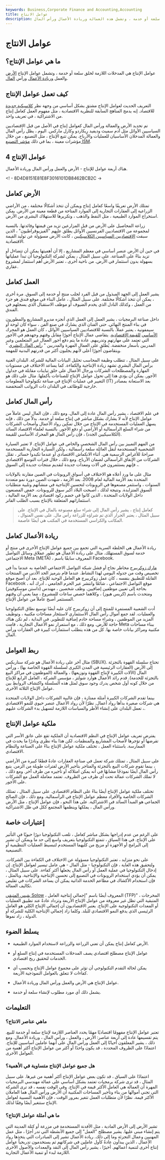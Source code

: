 ```yaml
---
keywords: Business,Corporate Finance and Accounting,Accounting
title: عوامل الانتاج
description: عوامل الإنتاج هي المدخلات اللازمة لإنشاء سلعة أو خدمة ، وتشمل هذه العمالة وريادة الأعمال ورأس المال.
---
```


# عوامل الانتاج
## ما هي عوامل الإنتاج؟

عوامل الإنتاج هي المدخلات اللازمة لخلق سلعة أو خدمة ، وتشمل عوامل الإنتاج [الأرض](/land) والعمل [وريادة الأعمال](/entrepreneur) ورأس [المال](/capital).

## كيف تعمل عوامل الإنتاج

التعريف الحديث لعوامل الإنتاج مشتق بشكل أساسي من وجهة نظر [كلاسيكية جديدة](/neoclassical) للاقتصاد. إنه يدمج المناهج السابقة للنظرية الاقتصادية ، مثل مفهوم العمل كعامل إنتاج من الاشتراكية ، في تعريف واحد.

تم تحديد الأرض والعمالة ورأس المال كعوامل إنتاج في الأصل من قبل الاقتصاديين السياسيين الأوائل مثل آدم سميث وديفيد ريكاردو وكارل ماركس. اليوم ، يظل رأس المال والعمالة المدخلان الأساسيان للعمليات والأرباح. يمكن تتبع الإنتاج ، مثل التصنيع ، من خلال مؤشرات معينة ، بما في ذلك [مؤشر التصنيع ISM](/ism-mfg).

## 4 عوامل الإنتاج

هناك أربعة عوامل للإنتاج - الأرض والعمل ورأس المال وريادة الأعمال.

<! - 8D4D8151E81E8F3016101DB8462BCB2C ->

## الأرض كعامل

تمتلك الأرض تعريفًا واسعًا كعامل إنتاج ويمكن أن تتخذ أشكالًا مختلفة ، من الأراضي الزراعية إلى العقارات التجارية إلى الموارد المتاحة من قطعة معينة من الأرض. يمكن استخراج الموارد الطبيعية ، مثل النفط والذهب ، وتكريرها للاستهلاك البشري من الأرض.

زراعة المحاصيل على الأرض من قبل المزارعين تزيد من قيمتها وفائدتها. بالنسبة لمجموعة من الاقتصاديين الفرنسيين الأوائل يطلق عليهم "الفيزيوقراطيون" ، الذين سبقت [الاقتصاديين السياسيين الكلاسيكيين](/classicaleconomics) ، كانت الأرض مسؤولة عن توليد القيمة الاقتصادية.

في حين أن الأرض عنصر أساسي في معظم المشاريع ، إلا أن أهميتها يمكن أن تتضاءل أو تزيد بناءً على الصناعة. على سبيل المثال ، يمكن لشركة التكنولوجيا أن تبدأ عملياتها بسهولة بدون استثمار في الأرض. من ناحية أخرى ، تعتبر الأرض أهم استثمار لمشروع عقاري.

## العمل كعامل

يشير العمل إلى الجهد المبذول من قبل الفرد لجلب منتج أو خدمة إلى السوق. مرة أخرى ، يمكن أن تتخذ أشكالًا مختلفة. على سبيل المثال ، عامل البناء في موقع فندق هو جزء من العمل ، وكذلك النادل الذي يخدم الضيوف أو موظف الاستقبال الذي يسجلهم في الفندق.

داخل صناعة البرمجيات ، يشير العمل إلى العمل الذي أنجزه مديرو المشاريع والمطورون في بناء المنتج النهائي. حتى الفنان الذي يشارك في صنع الفن ، سواء كان لوحة أو سيمفونية ، يعتبر عملاً. بالنسبة للاقتصاديين السياسيين الأوائل ، كان العمل هو المحرك [الأساسي](/labor-theory-of-value) [للقيمة الاقتصادية](/labor-theory-of-value). يتقاضى عمال الإنتاج أجورًا مقابل وقتهم وجهدهم في الأجور التي تعتمد على مهارتهم وتدريبهم. عادة ما يتم دفع أجور العمال غير المتعلمين وغير المدربين بأسعار منخفضة. يُطلق على العمال المهرة والمدربين " [رأس المال البشري](/humancapital) " ويتقاضون أجورًا أعلى لأنهم يجلبون أكثر من قدرتهم البدنية للمهمة.

على سبيل المثال ، تتطلب وظيفة المحاسب تحليل البيانات المالية للشركة. البلدان الغنية برأس المال البشري تشهد زيادة الإنتاجية والكفاءة. كما يساعد الاختلاف في مستويات المهارة والمصطلحات الشركات ورجال الأعمال على خلق تباينات مقابلة في جداول الأجور. يمكن أن يؤدي هذا إلى تحول عوامل الإنتاج للصناعات بأكملها. مثال على ذلك هو التغيير في عمليات الإنتاج في صناعة تكنولوجيا المعلومات (IT) بعد الاستعانة بمصادر خارجية للوظائف في البلدان ذات الرواتب المنخفضة.

## رأس المال كعامل

في علم الاقتصاد ، يشير رأس المال عادة إلى المال. ومع ذلك ، فإن المال ليس عاملاً من عوامل الإنتاج لأنه لا يشارك بشكل مباشر في إنتاج سلعة أو خدمة. بدلاً من ذلك ، فإنه يسهل العمليات المستخدمة في الإنتاج من خلال تمكين رواد الأعمال وأصحاب الشركات من شراء السلع الرأسمالية أو الأراضي أو دفع الأجور. بالنسبة لعلماء الاقتصاد السائد (الكلاسيكيين الجدد) ، فإن رأس المال هو المحرك الأساسي للقيمة.

من المهم التمييز بين رأس المال الشخصي والخاص في عوامل الإنتاج. لا تعتبر السيارة الشخصية المستخدمة لنقل العائلة سلعة رأسمالية ، ولكن السيارة التجارية المستخدمة صراحةً للأغراض الرسمية هي. أثناء الانكماش الاقتصادي أو عندما تكبدوا خسائر ، تقلل الشركات من الإنفاق الرأسمالي لضمان الأرباح. ومع ذلك ، خلال فترات التوسع الاقتصادي ، فإنهم يستثمرون في آلات ومعدات جديدة لتقديم منتجات جديدة إلى السوق.

مثال على ما ورد أعلاه هو الاختلاف في أسواق الروبوتات في الصين مقارنة بالولايات المتحدة بعد الأزمة المالية لعام 2008. بعد الأزمة ، شهدت الصين دورة نمو متعددة السنوات ، واستثمر مصنعوها في الروبوتات لتحسين الإنتاجية في منشآتهم وتلبية متطلبات السوق المتزايدة. ونتيجة لذلك ، أصبحت البلاد أكبر سوق للروبوتات. خفض المصنعون داخل الولايات المتحدة ، الذين كانوا في خضم ركود اقتصادي بعد الأزمة المالية ، استثماراتهم المتعلقة بالإنتاج بسبب الطلب الفاتر.

> كعامل إنتاج ، يشير رأس المال إلى شراء سلع مصنوعة بالمال في الإنتاج. على سبيل المثال ، يعتبر الجرار الذي تم شراؤه للزراعة رأس مال. على نفس المنوال ، المكاتب والكراسي المستخدمة في المكتب هي أيضًا عاصمة.

>

## ريادة الأعمال كعامل

ريادة الأعمال هي الخلطة السرية التي تجمع بين جميع عوامل الإنتاج الأخرى في منتج أو خدمة لسوق المستهلك. مثال على ريادة الأعمال هو تطور عملاق وسائل التواصل الاجتماعي Meta (META) ، المعروف سابقًا باسم Facebook.

[مارك زوكربيرج](/mark-zuckerberg) مخاطر نجاح أو فشل شبكة التواصل الاجتماعي الخاصة به عندما بدأ في تخصيص وقت من جدوله اليومي لهذا النشاط. عندما قام بترميز الحد الأدنى من المنتجات القابلة للتطبيق بنفسه ، كان عمل زوكربيرج هو العامل الوحيد للإنتاج. بعد أن أصبح موقع Facebook ، موقع التواصل الاجتماعي ، شائعًا وانتشر عبر الحرم الجامعي ، أدرك أنه بحاجة إلى تعيين موظفين إضافيين. وظف شخصين ، مهندس (داستن موسكوفيتز) ومتحدث باسم (كريس هيوز) ، وكلاهما خصص ساعات للمشروع ، مما يعني أن وقتهم المستثمر أصبح عاملاً من عوامل الإنتاج.

أدت الشعبية المستمرة للمنتج إلى أن زوكربيرج كان عليه أيضًا توسيع نطاق التكنولوجيا والعمليات. لقد جمع أموال رأس المال الاستثماري لاستئجار مساحات مكتبية ، وتوظيف المزيد من الموظفين ، وشراء مساحة خادم إضافية للتطوير. في البداية ، لم تكن هناك حاجة للأرض. ومع ذلك ، مع استمرار نمو الأعمال التجارية ، قامت Meta ببناء مساحات مكتبية ومراكز بيانات خاصة بها. كل من هذه يتطلب استثمارات كبيرة في العقارات ورأس المال.

## ربط العوامل

مثال آخر على ريادة الأعمال هو شركة ستاربكس (SBUX). تحتاج سلسلة القهوة بالتجزئة إلى الأرض (العقارات الرئيسية في المدن الكبرى لسلسلة القهوة الخاصة بها) ، ورأس المال (الآلات الكبيرة لإنتاج القهوة وتوزيعها) ، والعمالة (الموظفون في مراكز البيع بالتجزئة للخدمة). قدم رائد الأعمال هوارد شولتز ، مؤسس الشركة ، العامل الرابع للإنتاج من خلال كونه أول شخص يدرك وجود سوق لمثل هذه السلسلة واكتشاف الروابط بين عوامل الإنتاج الثلاثة الأخرى.

بينما تقدم الشركات الكبيرة أمثلة ممتازة ، فإن غالبية الشركات داخل الولايات المتحدة هي شركات صغيرة بدأها رواد أعمال. نظرًا لأن رواد الأعمال عنصر حيوي للنمو الاقتصادي ، تعمل البلدان على إنشاء الأطر والسياسات اللازمة لتسهيل بدء الشركات عليهم.

## ملكية عوامل الإنتاج

يفترض تعريف عوامل الإنتاج في النظم الاقتصادية أن الملكية تقع على عاتق الأسر التي تقرضها أو تؤجرها لأصحاب المشاريع والمنظمات. لكن هذا بناء نظري ونادرًا ما يحدث في الممارسة. باستثناء العمل ، تختلف ملكية عوامل الإنتاج بناءً على الصناعة والنظام الاقتصادي.

على سبيل المثال ، تمتلك شركة تعمل في صناعة العقارات عادةً قطعًا كبيرة من الأراضي ، بينما تقوم شركات البيع بالتجزئة والمتاجر بتأجير الأرض لفترات طويلة من الزمن. يتبع رأس المال أيضًا نموذجًا مشابهًا في أنه يمكن امتلاكه أو تأجيره من طرف آخر. ومع ذلك ، لا تملك الشركات عمالة تحت أي ظرف من الظروف. تعتمد معاملة العمل مع الشركات على الأجور.

تختلف ملكية عوامل الإنتاج أيضًا بناءً على النظام الاقتصادي. على سبيل المثال ، تمتلك الشركات الخاصة والأفراد معظم عوامل الإنتاج في الرأسمالية. ومع ذلك ، فإن الصالح الجماعي هو المبدأ السائد في الاشتراكية. على هذا النحو ، فإن عوامل الإنتاج ، مثل الأرض ورأس المال ، يملكها وينظمها المجتمع ككل في ظل الاشتراكية.

## إعتبارات خاصة

على الرغم من عدم إدراجها بشكل مباشر كعامل ، تلعب التكنولوجيا دورًا حيويًا في التأثير على الإنتاج. في هذا السياق ، تتمتع التكنولوجيا بتعريف واسع إلى حد ما ويمكن أن تشير إلى البرامج أو الأجهزة أو مزيج من كليهما المستخدم لتبسيط العمليات التنظيمية أو التصنيعية.

على نحو متزايد ، تعتبر التكنولوجيا مسؤولة عن الاختلاف في الكفاءة بين الشركات. ولتحقيق هذه الغاية ، فإن التكنولوجيا - مثل المال - هي عامل تيسير لعوامل الإنتاج. إن إدخال التكنولوجيا في عملية العمل أو رأس المال يجعلها أكثر كفاءة. على سبيل المثال ، يمكن أن يؤدي استخدام الروبوتات في التصنيع إلى تحسين الإنتاجية والإنتاجية. وبالمثل ، فإن استخدام الأكشاك في مطاعم الخدمة الذاتية يمكن أن يساعد الشركات في تقليص تكاليف العمالة.

[يقيس المتبقي Solow](/solow-residual) ، المعروف أيضًا باسم "إجمالي إنتاجية العامل (TFP)" ، المخرجات المتبقية التي تظل غير معروفة من عوامل الإنتاج الأربعة وتزداد عادةً عند تطبيق العمليات أو المعدات التكنولوجية على الإنتاج. يعتبر الاقتصاديون أن إجمالي الإنتاج الكلي هو العامل الرئيسي الذي يدفع النمو الاقتصادي للبلد. وكلما زاد إجمالي الإنتاجية الكلية للشركة أو الدولة ، زاد نموها.

## يسلط الضوء

- الأرض كعامل إنتاج يمكن أن تعني الزراعة والزراعة لاستخدام الموارد الطبيعية.

- عوامل الإنتاج مصطلح اقتصادي يصف المدخلات المستخدمة في إنتاج السلع أو الخدمات لتحقيق ربح اقتصادي.

- يمكن لحالة التقدم التكنولوجي أن تؤثر على مجموع عوامل الإنتاج وتحسب أي كفاءات لا تتعلق بالعوامل النموذجية الأربعة.

- عوامل الإنتاج هي الأرض والعمل ورأس المال وريادة الأعمال.

- يشمل ذلك أي مورد مطلوب لإنشاء سلعة أو خدمة.

## التعليمات

### ماهي عناصر الانتاج؟

تعتبر عوامل الإنتاج مفهومًا اقتصاديًا مهمًا يحدد العناصر اللازمة لإنتاج سلعة أو خدمة للبيع. يتم تقسيمها عادة إلى أربعة عناصر: الأرض ، والعمل ، ورأس المال ، وريادة الأعمال. ومع ذلك ، يشير المعلقون أحيانًا إلى العمل ورأس المال على أنهما عاملين أساسيين للإنتاج. اعتمادًا على الظروف المحددة ، قد يكون واحدًا أو أكثر من عوامل الإنتاج أكثر أهمية من العوامل الأخرى.

### هل جميع عوامل الإنتاج متساوية في الأهمية؟

اعتمادًا على السياق ، قد تكون بعض عوامل الإنتاج أكثر أهمية من غيرها. على سبيل المثال ، قد ترى شركة برمجيات تعتمد بشكل أساسي على عمالة مهندسي البرمجيات المهرة أن العمالة هي العامل الأكثر قيمة في الإنتاج. وفي الوقت نفسه ، قد ترى الشركة التي تجني أموالها من بناء وتأجير المساحات المكتبية أن الأرض ورأس المال هما العاملان الأكثر قيمة. نظرًا لأن متطلبات العمل تتغير بمرور الوقت ، فإن الأهمية النسبية لعوامل الإنتاج ستتغير أيضًا وفقًا لذلك.

### ما هي أمثلة عوامل الإنتاج؟

تشير الأرض إلى الأرض المادية ، مثل الأفدنة المستخدمة في مزرعة أو كتلة المدينة التي يتم إنشاء مبنى عليها. يشير مصطلح "العمل" إلى جميع الأنشطة التي تدر أجرًا ، مثل عمل المهنيين وعمال التجزئة وما إلى ذلك. ريادة الأعمال تشير إلى المبادرات التي يتخذها رواد الأعمال ، الذين يبدأون عادةً كأول عاملين في شركاتهم ثم يستخدمون تدريجياً عوامل إنتاج أخرى لتنمية أعمالهم. أخيرًا ، يشير رأس المال إلى النقد والمعدات والأصول الأخرى اللازمة لبدء أو تنمية الأعمال التجارية.

